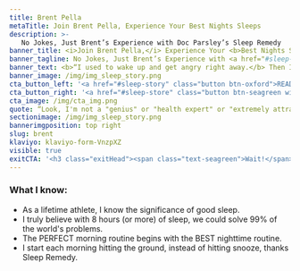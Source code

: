 ```yaml
---
title: Brent Pella
metaTitle: Join Brent Pella, Experience Your Best Nights Sleeps
description: >-
   No Jokes, Just Brent’s Experience with Doc Parsley’s Sleep Remedy
banner_title: <i>Join Brent Pella,</i> Experience Your <b>Best Nights Sleep</b>
banner_tagline: No Jokes, Just Brent’s Experience with <a href="#sleep-store" class="text-decoration-underline">Doc Parsley’s Sleep Remedy</a>
banner_text: <b>“I used to wake up and get angry right away.</b> Then I realized that I was waking up tired, from poor sleep. So I ask you this - have you ever considered that instead of being angry...you could be, happy? Have you ever considered that the root of our frustrations might very well be in part due to a lack of good sleep?”
banner_image: /img/img_sleep_story.png
cta_button_left: '<a href="#sleep-story" class="button btn-oxford">READ BRENT’S SLEEP STORY</a>'
cta_button_right: '<a href="#sleep-store" class="button btn-seagreen withIcon">Experience Sleep Remedy Now! <i class="fa-solid fa-arrow-right"></i></a>'
cta_image: /img/cta_img.png
quote: “Look, I'm not a "genius" or "health expert" or "extremely attractive man who knows how to make the freshest handmade pasta bolognese ever created" - I'm just a dude who loves waking up each morning, ready to KNEAD my day like a fresh ball of pasta dough. Weird metaphor huh? But it works. Know what else works? <a href="#sleep-store" class="text-decoration-underline">Doc Parsley's Sleep Remedy.”</a>
sectionimage: /img/img_sleep_story.png
bannerimgposition: top right
slug: brent
klaviyo: klaviyo-form-VnzpXZ
visible: true
exitCTA: '<h3 class="exitHead"><span class="text-seagreen">Wait!</span> Get Stress-free Sleep, <em class="text-seagreen">FREE</em></h3> <div class="exitSubHead">Sign Up to receive a free copy of our Stress-Free Sleep Worksheet</div>'
---
```


### What I know:

- As a lifetime athlete, I know the significance of good sleep.
- I truly believe with 8 hours (or more) of sleep, we could solve 99% of the world's problems.
- The PERFECT morning routine begins with the BEST nighttime routine.
- I start each morning hitting the ground, instead of hitting snooze, thanks Sleep Remedy.
